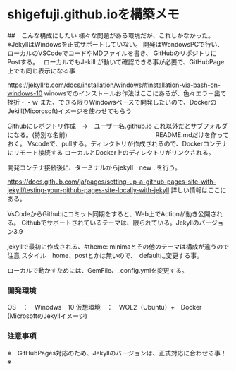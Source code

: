 # shigefuji.github.ioを構築メモ
##　こんな構成にしたい
様々な問題がある環境だが、これしかなかった。
※JekyllはWindowsを正式サポートしていない。
開発はWondowsPCで行い、ローカルのVSCodeでコードやMDファイルを書き、
GitHubのリポジトリにPostする。　
ローカルでもJekill が動いて確認できる事が必要で、GitHubPage上でも同じ表示になる事

https://jekyllrb.com/docs/installation/windows/#installation-via-bash-on-windows-10
winowsでのインストールお作法はここにあるが、色々エラー出て挫折・・ｗ
また、できる限りWindowsベースで開発したいので、DockerのJekill(Micorosoft)イメージを使わせてもらう

Githubにレポジトリ作成　→　ユーザー名.github.io  これ以外だとサブフォルダになる。(特別な名前)
　　　　　　　　　　　　　　README.mdだけを作っておく。
Vscodeで、pullする。ディレクトリが作成されるので、Dockerコンテナにリモート接続する
ローカルとDocker上のディレクトリがリンクされる。　

開発コンテナ接続後に、ターミナルからjekyll　new . を行う。

https://docs.github.com/ja/pages/setting-up-a-github-pages-site-with-jekyll/testing-your-github-pages-site-locally-with-jekyll
詳しい情報はここにある。

VsCodeからGithubにコミット同期をすると、Web上でActionが動き公開される。
Githubでサポートされているテーマは、限られている。Jekyllのバージョン3.9

jekyllで最初に作成される、#theme: minimaとその他のテーマは構成が違うので注意
スタイル　home、postとかは無いので、　defaultに変更する事。

ローカルで動かすためには、GemFile、_config.ymlを変更する。




### 開発環境
OS　：　Winodws　10
仮想環境　：　WOL2（Ubuntu）+　Docker　(MicrosoftのJekyllイメージ)

### 注意事項
※　GitHubPages対応のため、Jekyllのバージョンは、正式対応に合わせる事！
※　
